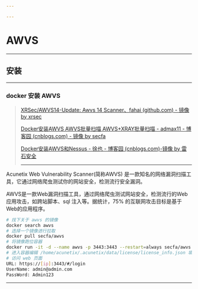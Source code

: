 ```yaml
---

---
```


# AWVS

---

## 安装

---

### docker 安装 AWVS

> [XRSec/AWVS14-Update: Awvs 14 Scanner、fahai (github.com) - 镜像 by xrsec](https://github.com/XRSec/AWVS14-Update)
>
> [Docker安装AWVS AWVS批量扫描 AWVS+XRAY批量扫描 - admax11 - 博客园 (cnblogs.com) - 镜像 by secfa](https://www.cnblogs.com/ctfisnull/p/15059461.html)
>
> [Docker安装AWVS和Nessus - 徐也 - 博客园 (cnblogs.com)-镜像 by 雷石安全](https://www.cnblogs.com/hxlinux/p/14749230.html)
>
> ----

Acunetix Web Vulnerability Scanner(简称AWVS) 是一款知名的网络漏洞扫描工具，它通过网络爬虫测试你的网站安全，检测流行安全漏洞。

AWVS是一款Web漏洞扫描工具，通过网络爬虫测试网站安全，检测流行的Web应用攻击，如跨站脚本、sql 注入等。据统计，75% 的互联网攻击目标是基于Web的应用程序。

```bash
# 找下关于 awvs 的镜像
docker search awvs
# 选择一个镜像进行拉取
docker pull secfa/awvs
# 将镜像跑位容器
docker run -it -d --name awvs -p 3443:3443 --restart=always secfa/awvs:latest
# 进入容器编辑 /home/acunetix/.acunetix/data/license/license_info.json 填入 license 信息
# 访问 web 页面
URL: https://[ip]:3443/#/login
UserName: admin@admin.com
PassWord: Admin123
```

---

